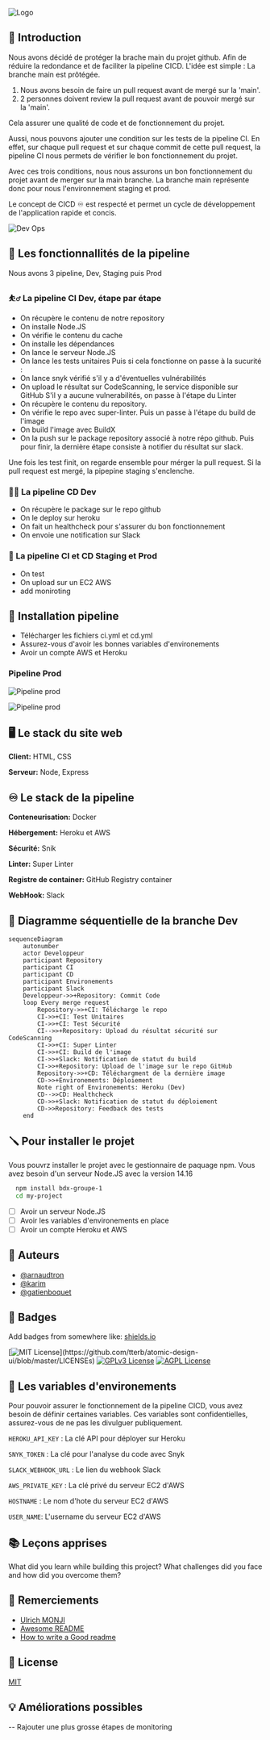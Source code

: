 
![Logo](https://github.blog/wp-content/uploads/2019/08/DL-V2-LinkedIn_FB.png?fit=1200%2C630)


## 📍 Introduction

Nous avons décidé de protéger la brache main du projet github. 
Afin de réduire la redondance et de faciliter la pipeline CICD.
L'idée est simple : La branche main est prôtégée.

1. Nous avons besoin de faire un pull request avant de mergé sur la 'main'.
2. 2 personnes doivent review la pull request avant de pouvoir mergé sur la 'main'.

Cela assurer une qualité de code et de fonctionnement du projet.

Aussi, nous pouvons ajouter une condition sur les tests de la pipeline CI.
En effet, sur chaque pull request et sur chaque commit de cette pull request, la pipeline CI nous permets de vérifier le bon fonctionnement du projet.

Avec ces trois conditions, nous nous assurons un bon fonctionnement du projet avant de merger sur la main branche.
La branche main représente donc pour nous l'environnement  staging et prod.

Le concept de CICD ♾️ est respecté et permet un cycle de développement de l'application rapide et concis.

![Dev Ops](https://3.bp.blogspot.com/-Ecj2B__l7nA/XH-X3IULJYI/AAAAAAAABjQ/EtAL40fOPbk_G_t0GfKniuSjZB-lR0HWACLcBGAs/s640/traditional-devops.png)
## 🧮 Les fonctionnallités de la pipeline
Nous avons 3 pipeline, Dev, Staging puis Prod

### ⛹️‍♂️ La pipeline CI Dev, étape par étape

- On récupère le contenu de notre repository
- On installe Node.JS 
- On vérifie le contenu du cache
- On installe les dépendances
- On lance le serveur Node.JS
- On lance les tests unitaires
Puis si cela fonctionne on passe à la sucurité :
- On lance snyk vérifié s'il y a d'éventuelles vulnérabilités
- On upload le résultat sur CodeScanning, le service disponible sur GitHub
S'il y a aucune vulnerabilités, on passe à l'étape du Linter
- On récupère le contenu du repository.
- On vérifie le repo avec super-linter.
Puis un passe à l'étape du build de l'image
- On build l'image avec BuildX
- On la push sur le package repository associé à notre répo github.
Puis pour finir, la dernière étape consiste à notifier du résultat sur slack.

Une fois les test finit, on regarde ensemble pour mérger la pull request.
Si la pull request est mergé, la pipepine staging s'enclenche.

### 🤾‍♂️ La pipeline CD Dev

- On récupère le package sur le repo github 
- On le deploy sur heroku
- On fait un healthcheck pour s'assurer du bon fonctionnement
- On envoie une notification sur Slack

### 🌠 La pipeline CI et CD Staging et Prod

- On test 
- On upload sur un EC2 AWS
- add moniroting


## 🔬 Installation pipeline

- Télécharger les fichiers ci.yml et cd.yml 
- Assurez-vous d'avoir les bonnes variables d'environements
- Avoir un compte AWS et Heroku

### Pipeline Prod
![Pipeline prod](https://i.imgur.com/saUIvmh.png)


![Pipeline prod](https://i.imgur.com/Z2qQR9H.png)


## 🖥️ Le stack du site web

**Client:** HTML, CSS

**Serveur:** Node, Express


## ♾️ Le stack de la pipeline

**Conteneurisation:** Docker

**Hébergement:** Heroku et AWS

**Sécurité:** Snik

**Linter:** Super Linter

**Registre de container:** GitHub Registry container

**WebHook:** Slack
## 🔀 Diagramme séquentielle de la branche Dev


```mermaid
sequenceDiagram
    autonumber
    actor Developpeur
    participant Repository
    participant CI 
    participant CD
    participant Environements
    participant Slack
    Developpeur->>+Repository: Commit Code 
    loop Every merge request
        Repository->>+CI: Télécharge le repo
        CI->>+CI: Test Unitaires
        CI->>+CI: Test Sécurité
        CI-->>+Repository: Upload du résultat sécurité sur CodeScanning
        CI->>+CI: Super Linter
        CI->>+CI: Build de l'image
        CI->>+Slack: Notification de statut du build
        CI->>+Repository: Upload de l'image sur le repo GitHub
        Repository->>+CD: Téléchargment de la dernière image 
        CD->>+Environements: Déploiement
        Note right of Environements: Heroku (Dev)
        CD-->>CD: Healthcheck 
        CD->>+Slack: Notification de statut du déploiement
        CD->>Repository: Feedback des tests
    end
```

## 🪛 Pour installer le projet

Vous pouvrz installer le projet avec le gestionnaire de paquage npm.
Vous avez besoin d'un serveur Node.JS avec la version 14.16

```bash
  npm install bdx-groupe-1
  cd my-project
```

- [ ]  Avoir un serveur Node.JS
- [ ]  Avoir les variables d'environements en place
- [ ]  Avoir un compte Heroku et AWS
## 📝 Auteurs

- [@arnaudtron](https://www.github.com/arnaudtron)
- [@karim](https://www.github.com/styldown)
- [@gatienboquet](https://www.github.com/gatienboquet)
## 🔔 Badges

Add badges from somewhere like: [shields.io](https://shields.io/)

[![MIT License](https://img.shields.io/apm/l/atomic-design-ui.svg?)](https://github.com/tterb/atomic-design-ui/blob/master/LICENSEs)
[![GPLv3 License](https://img.shields.io/badge/License-GPL%20v3-yellow.svg)](https://opensource.org/licenses/)
[![AGPL License](https://img.shields.io/badge/license-AGPL-blue.svg)](http://www.gnu.org/licenses/agpl-3.0)

## 🔐 Les variables d'environements 

Pour pouvoir assurer le fonctionnement  de la pipeline CICD, vous avez besoin de définir certaines variables. 
Ces variables sont confidentielles, assurez-vous de ne pas les divulguer publiquement.

`HEROKU_API_KEY` : La clé API pour déployer sur Heroku

`SNYK_TOKEN` : La clé pour l'analyse du code avec Snyk

`SLACK_WEBHOOK_URL` : Le lien du webhook Slack

`AWS_PRIVATE_KEY` : La clé privé du serveur EC2 d'AWS

`HOSTNAME` : Le nom d'hote du serveur EC2 d'AWS

`USER_NAME`: L'username du serveur EC2 d'AWS
## 📚 Leçons apprises

What did you learn while building this project? What challenges did you face and how did you overcome them?


## 👏 Remerciements

 - [Ulrich MONJI](https://github.com/ulrichmonji)
 - [Awesome README](https://github.com/matiassingers/awesome-readme)
 - [How to write a Good readme](https://bulldogjob.com/news/449-how-to-write-a-good-readme-for-your-github-project)


## 📜 License

[MIT](https://choosealicense.com/licenses/mit/)


## 💡 Améliorations possibles

-- Rajouter une plus grosse étapes de monitoring
